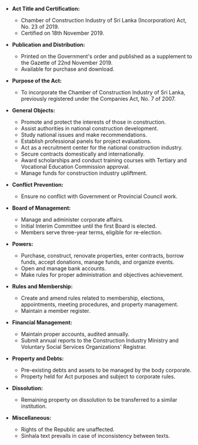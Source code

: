 - **Act Title and Certification:**
  - Chamber of Construction Industry of Sri Lanka (Incorporation) Act, No. 23 of 2019.
  - Certified on 18th November 2019.

- **Publication and Distribution:**
  - Printed on the Government's order and published as a supplement to the Gazette of 22nd November 2019.
  - Available for purchase and download.

- **Purpose of the Act:**
  - To incorporate the Chamber of Construction Industry of Sri Lanka, previously registered under the Companies Act, No. 7 of 2007.

- **General Objects:**
  - Promote and protect the interests of those in construction.
  - Assist authorities in national construction development.
  - Study national issues and make recommendations.
  - Establish professional panels for project evaluations.
  - Act as a recruitment center for the national construction industry.
  - Secure contracts domestically and internationally.
  - Award scholarships and conduct training courses with Tertiary and Vocational Education Commission approval.
  - Manage funds for construction industry upliftment.

- **Conflict Prevention:**
  - Ensure no conflict with Government or Provincial Council work.

- **Board of Management:**
  - Manage and administer corporate affairs.
  - Initial Interim Committee until the first Board is elected.
  - Members serve three-year terms, eligible for re-election.

- **Powers:**
  - Purchase, construct, renovate properties, enter contracts, borrow funds, accept donations, manage funds, and organize events.
  - Open and manage bank accounts.
  - Make rules for proper administration and objectives achievement.

- **Rules and Membership:**
  - Create and amend rules related to membership, elections, appointments, meeting procedures, and property management.
  - Maintain a member register.

- **Financial Management:**
  - Maintain proper accounts, audited annually.
  - Submit annual reports to the Construction Industry Ministry and Voluntary Social Services Organizations' Registrar.

- **Property and Debts:**
  - Pre-existing debts and assets to be managed by the body corporate.
  - Property held for Act purposes and subject to corporate rules.

- **Dissolution:**
  - Remaining property on dissolution to be transferred to a similar institution.

- **Miscellaneous:**
  - Rights of the Republic are unaffected.
  - Sinhala text prevails in case of inconsistency between texts.
